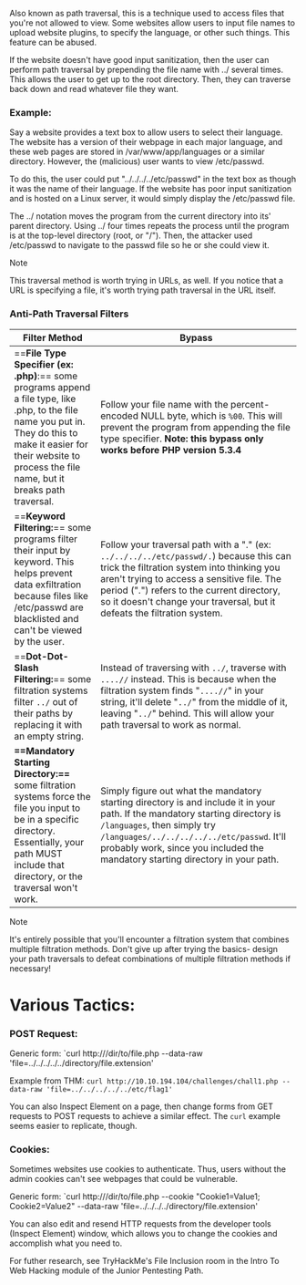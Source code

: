 Also known as path traversal, this is a technique used to access files that you're not allowed to view. Some websites allow users to input file names to upload website plugins, to specify the language, or other such things. This feature can be abused.

If the website doesn't have good input sanitization, then the user can perform path traversal by prepending the file name with ../ several times. This allows the user to get up to the root directory. Then, they can traverse back down and read whatever file they want. 

### Example:
Say a website provides a text box to allow users to select their language. The website has a version of their webpage in each major language, and these web pages are stored in /var/www/app/languages or a similar directory. However, the (malicious) user wants to view /etc/passwd. 

To do this, the user could put "../../../../etc/passwd" in the text box as though it was the name of their language. If the website has poor input sanitization and is hosted on a Linux server, it would simply display the /etc/passwd file. 

The ../ notation moves the program from the current directory into its' parent directory. Using ../ four times repeats the process until the program is at the top-level directory (root, or "/"). Then, the attacker used /etc/passwd to navigate to the passwd file so he or she could view it. 

>[!note]
> This traversal method is worth trying in URLs, as well. If you notice that a URL is specifying a file, it's worth trying path traversal in the URL itself.

### Anti-Path Traversal Filters
| Filter Method                                                                                                                                                                                                              | Bypass                                                                                                                                                                                                                                                                                                       |
| -------------------------------------------------------------------------------------------------------------------------------------------------------------------------------------------------------------------------- | ------------------------------------------------------------------------------------------------------------------------------------------------------------------------------------------------------------------------------------------------------------------------------------------------------------ |
| ==**File Type Specifier (ex: .php)**:== some programs append a file type, like .php, to the file name you put in. They do this to make it easier for their website to process the file name, but it breaks path traversal. | Follow your file name with the percent-encoded NULL byte, which is `%00`. This will prevent the program from appending the file type specifier. **Note: this bypass only works before PHP version 5.3.4**                                                                                                    |
| ==**Keyword Filtering:**== some programs filter their input by keyword. This helps prevent data exfiltration because files like /etc/passwd are blacklisted and can't be viewed by the user.                               | Follow your traversal path with a "." (ex: `../../../../etc/passwd/.`) because this can trick the filtration system into thinking you aren't trying to access a sensitive file. The period (".") refers to the current directory, so it doesn't change your traversal, but it defeats the filtration system. |
| ==**Dot-Dot-Slash Filtering:**== some filtration systems filter `../` out of their paths by replacing it with an empty string.                                                                                             | Instead of traversing with `../`, traverse with `....//` instead. This is because when the filtration system finds       "`....//`" in your string, it'll delete "`../`" from the middle of it, leaving "`../`" behind. This will allow your path traversal to work as normal.                               |
| **==Mandatory Starting Directory:==** some filtration systems force the file you input to be in a specific directory. Essentially, your path MUST include that directory, or the traversal won't work.                     | Simply figure out what the mandatory starting directory is and include it in your path. If the mandatory starting directory is `/languages`, then simply try `/languages/../../../../../etc/passwd`. It'll probably work, since you included the mandatory starting directory in your path.                  |

>[!note]
> It's entirely possible that you'll encounter a filtration system that combines multiple filtration methods. Don't give up after trying the basics- design your path traversals to defeat combinations of multiple filtration methods if necessary!

# Various Tactics:
### POST Request:
Generic form:
`curl http://<ip-addr>/dir/to/file.php --data-raw 'file=../../../../../directory/file.extension'

Example from THM: 
`curl http://10.10.194.104/challenges/chall1.php --data-raw 'file=../../../../../etc/flag1'`

You can also Inspect Element on a page, then change forms from GET requests to POST requests to achieve a similar effect. The `curl` example seems easier to replicate, though. 

### Cookies:
Sometimes websites use cookies to authenticate. Thus, users without the admin cookies can't see webpages that could be vulnerable. 

Generic form:
`curl http://<ip-addr>/dir/to/file.php --cookie "Cookie1=Value1; Cookie2=Value2" --data-raw 'file=../../../../directory/file.extension'

You can also edit and resend HTTP requests from the developer tools (Inspect Element) window, which allows you to change the cookies and accomplish what you need to. 



For futher research, see TryHackMe's File Inclusion room in the Intro To Web Hacking module of the Junior Pentesting Path. 